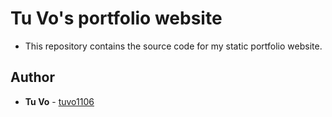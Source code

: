 # Tu Vo's portfolio website

- This repository contains the source code for my static portfolio website.

## Author

- **Tu Vo** - [tuvo1106](https://github.com/tuvo1106)
